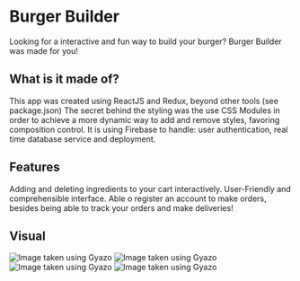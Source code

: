 # Burger Builder

Looking for a interactive and fun way to build your burger? Burger Builder was made for you!

## What is it made of?
This app was created using ReactJS and Redux, beyond other tools (see package.json)
The secret behind the styling was the use CSS Modules in order to achieve a more dynamic way to add and remove styles,
favoring composition control. 
It is using Firebase to handle: user authentication,  real time database service and deployment.

## Features
Adding and deleting ingredients to your cart interactively.
User-Friendly and comprehensible interface.
Able o register an account to make orders, besides being able to track your orders and make deliveries!


## Visual
![Image taken using Gyazo](https://i.imgur.com/fc1kwRc.png)
![Image taken using Gyazo](https://i.imgur.com/FX7ZPYF.png)
![Image taken using Gyazo](https://i.imgur.com/V1Qftln.png)
![Image taken using Gyazo](https://i.imgur.com/Twen6zj.png)